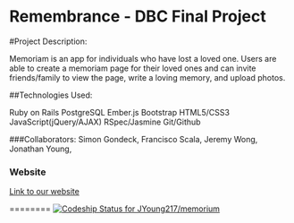 Remembrance - DBC Final Project
========
#Project Description:

Memoriam is an app for individuals who have lost a loved one. Users are able to create a memoriam page for their loved ones and can invite friends/family to view the page, write a loving memory, and upload photos.


##Technologies Used:

Ruby on Rails
PostgreSQL
Ember.js
Bootstrap
HTML5/CSS3
JavaScript(jQuery/AJAX)
RSpec/Jasmine
Git/Github


###Collaborators: 
Simon Gondeck, 
Francisco Scala, 
Jeremy Wong, 
Jonathan Young, 

### Website
[Link to our website](http://memoriam-dbc.herokuapp.com/)

========
[ ![Codeship Status for JYoung217/memorium](https://www.codeship.io/projects/ceb368c0-ffca-0131-a18b-6aff84905aac/status)](https://www.codeship.io/projects/29779)
